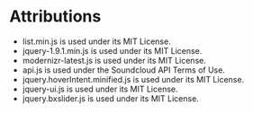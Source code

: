 Attributions
============

 * list.min.js is used under its MIT License.
 * jquery-1.9.1.min.js is used under its MIT License.
 * modernizr-latest.js is used under its MIT License.
 * api.js is used under the Soundcloud API Terms of Use.
 * jquery.hoverIntent.minified.js is used under its MIT License. 
 * jquery-ui.js is used under its MIT License.
 * jquery.bxslider.js is used under its MIT License.
